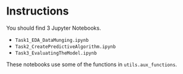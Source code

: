 # Instructions

You should find 3 Jupyter Notebooks.

* `Task1_EDA_DataMunging.ipynb`
* `Task2_CreatePredictiveAlgorithm.ipynb`
* `Task3_EvaluatingTheModel.ipynb`

These notebooks use some of the functions in `utils.aux_functions`.
